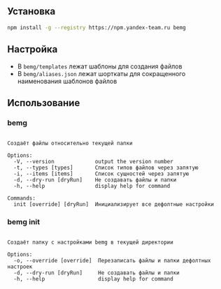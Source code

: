 ## Установка

```bash
npm install -g --registry https://npm.yandex-team.ru bemg
```

## Настройка

* В `bemg/templates` лежат шаблоны для создания файлов
* В `bemg/aliases.json` лежат шорткаты для сокращенного наименования шаблонов файлов

## Использование
### bemg 

```Usage: bemg bemg [options]

Создаёт файлы относительно текущей папки

Options:
  -V, --version             output the version number
  -t, --types [types]       Список типов файлов через запятую
  -i, --items [items]       Список сущностей через запятую
  -d, --dry-run [dryRun]    Не создавать файлы и папки
  -h, --help                display help for command

Commands:
  init [override] [dryRun]  Инициализирует все дефолтные настройки
```

### bemg init

```Usage: bemg init [options]

Создаёт папку с настройками bemg в текущей директории

Options:
  -o, --override [override]  Перезаписать файлы и папки дефолтных настроек
  -d, --dry-run [dryRun]     Не создавать файлы и папки
  -h, --help                 display help for command
```
